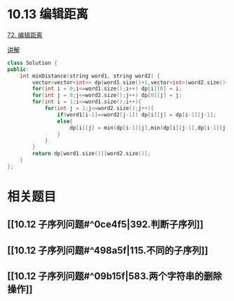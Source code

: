 # 10.13 编辑距离

[72. 编辑距离](https://leetcode.cn/problems/edit-distance/)

[讲解](https://programmercarl.com/0072.%E7%BC%96%E8%BE%91%E8%B7%9D%E7%A6%BB.html#%E6%80%9D%E8%B7%AF)

```cpp
class Solution {
public:
    int minDistance(string word1, string word2) {
        vector<vector<int>> dp(word1.size()+1,vector<int>(word2.size()+1,0));
        for(int i = 0;i<=word1.size();i++) dp[i][0] = i;
        for(int j = 0;j<=word2.size();j++) dp[0][j] = j;
        for(int i = 1;i<=word1.size();i++){
            for(int j = 1;j<=word2.size();j++){
                if(word1[i-1]==word2[j-1]) dp[i][j] = dp[i-1][j-1];
                else{
                    dp[i][j] = min(dp[i-1][j],min(dp[i][j-1],dp[i-1][j-1]))+1;
                }
            }
        }
        return dp[word1.size()][word2.size()];
    }
};
```

# 相关题目

## [[10.12 子序列问题#^0ce4f5|392.判断子序列]]

## [[10.12 子序列问题#^498a5f|115.不同的子序列]]

## [[10.12 子序列问题#^09b15f|583.两个字符串的删除操作]]


